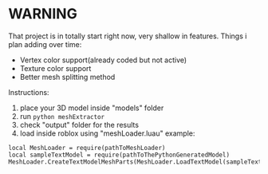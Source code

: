 # WARNING
That project is in totally start right now, very shallow in features.
Things i plan adding over time:
* Vertex color support(already coded but not active)
* Texture color support
* Better mesh splitting method

Instructions:
1. place your 3D model inside "models" folder
2. run `python meshExtractor`
3. check "output" folder for the results
4. load inside roblox using "meshLoader.luau"
example:
```luau
local MeshLoader = require(pathToMeshLoader)
local sampleTextModel = require(pathToThePythonGeneratedModel)
MeshLoader.CreateTextModelMeshParts(MeshLoader.LoadTextModel(sampleTextModel)
```
